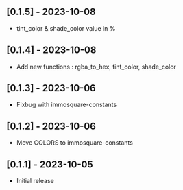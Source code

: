 ## [0.1.5] - 2023-10-08
- tint_color & shade_color value in %

## [0.1.4] - 2023-10-08
- Add new functions : rgba_to_hex, tint_color, shade_color

## [0.1.3] - 2023-10-06
- Fixbug with immosquare-constants

## [0.1.2] - 2023-10-06
- Move COLORS to immosquare-constants

## [0.1.1] - 2023-10-05
- Initial release
